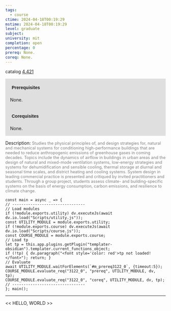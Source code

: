 ```yaml
---
tags:
  - course
ctime: 2024-04-18T00:19:29
mstime: 2024-04-18T00:19:29
level: graduate
subject: 
university: mit
completion: open
percentage: 0
prereq: None.
coreq: None.
---
```


catalog [4.421](http://student.mit.edu/catalog/m4d.html#4.421)

<span style="display: block; padding: 15px; background-color: rgb(100, 100, 100, 0.2);"><font id="m_prereq3122_0" style="display: block; font-family: Arial, sans-serif; font-weight: bold; padding: 5px">Prerequisites</font><br><span id="prereq3122_0">None.</span></span>
<span style="display: block; padding: 15px; background-color: rgb(100, 100, 100, 0.2);"><font id="m_coreq3122_0" style="display: block; font-family: Arial, sans-serif; font-weight: bold; padding: 5px">Corequisites</font><br><span id="coreq3122_0">None.</span></span>

<font style="">Description:</font>
<font style="color: grey; font-size: 0.8rem;">Studies the physical principles of, and design strategies for, natural and mechanical systems for conditioning high-performance buildings that are needed to reduce anthropogenic emissions of greenhouse gases in coming decades. Topics include the dynamics of airflow in buildings in urban areas and the design of natural and mixed-mode ventilation systems, low-energy strategies and systems for dehumidification and sensible cooling, thermal storage at diurnal and seasonal time scales, and district heating and cooling systems. System design in leading commercial practice is presented and critiqued by invited practitioners and students. Through a group project, students assess climate- and building-specific systems on the basis of energy consumption, carbon emissions, and resilience to climate change.</font>

```dataviewjs
const main = async _ => {
// --------------------------------
// Load modules
if (!module.exports.utility) dv.executeJs(await dv.io.load("Scripts/utility.js"));
const UTILITY_MODULE = module.exports.utility;
if (!module.exports.course) dv.executeJs(await dv.io.load("Scripts/course.js"));
const COURSE_MODULE = module.exports.course;
// Load tp
let tp = this.app.plugins.getPlugin("templater-obsidian").templater.current_functions_object;
if (!tp) { dv.paragraph("<font style='color: red'>tp not loaded!</font>"); return; }
// Evaluate
await UTILITY_MODULE.waitForElements(`#m_prereq3122_0`, {timeout:5});
COURSE_MODULE.evaluate_req("3122_0", "prereq", UTILITY_MODULE, dv, tp);
COURSE_MODULE.evaluate_req("3122_0", "coreq", UTILITY_MODULE, dv, tp);
// --------------------------------
}; main();
```

---

<< HELLO, WORLD >>
